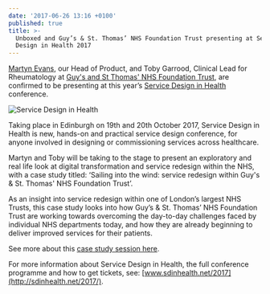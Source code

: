 ```yaml
---
date: '2017-06-26 13:16 +0100'
published: true
title: >-
  Unboxed and Guy’s & St. Thomas’ NHS Foundation Trust presenting at Service
  Design in Health 2017
---
```

[Martyn Evans](https://unboxed.co/team/#martyn-evans), our Head of Product, and Toby Garrood, Clinical Lead for Rheumatology at [Guy's and St Thomas' NHS Foundation Trust](http://www.guysandstthomas.nhs.uk/Home.aspx), are confirmed to be presenting at this year’s [Service Design in Health](http://sdinhealth.net/2017/) conference.<br/>

![Service Design in Health](https://s3-eu-west-1.amazonaws.com/unboxed-web-image-uploader/92b43f002ad1ff00f814dbf3395cd75f.png)

Taking place in Edinburgh on 19th and 20th October 2017, Service Design in Health is new, hands-on and practical service design conference, for anyone involved in designing or commissioning services across healthcare.<br/>
 
Martyn and Toby will be taking to the stage to present an exploratory and real life look at digital transformation and service redesign within the NHS, with a case study titled: ‘Sailing into the wind: service redesign within Guy's & St. Thomas' NHS Foundation Trust’.<br/>
 
As an insight into service redesign within one of London’s largest NHS Trusts, this case study looks into how Guy’s & St. Thomas’ NHS Foundation Trust are working towards overcoming the day-to-day challenges faced by individual NHS departments today, and how they are already beginning to deliver improved services for their patients.<br/>

See more about this [case study session here](http://sdinhealth.net/2017/sessions/index.php?session=20).
 
For more information about Service Design in Health, the full conference programme and how to get tickets, see: [www.sdinhealth.net/2017](http://sdinhealth.net/2017/).


